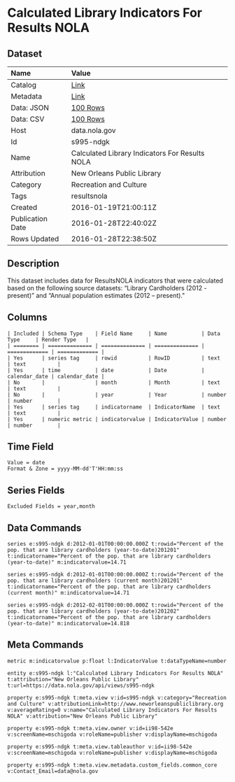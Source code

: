 # Calculated Library Indicators For Results NOLA

## Dataset

| Name | Value |
| :--- | :---- |
| Catalog | [Link](https://catalog.data.gov/dataset/calculated-library-indicators-for-results-nola-be62d) |
| Metadata | [Link](https://data.nola.gov/api/views/s995-ndgk) |
| Data: JSON | [100 Rows](https://data.nola.gov/api/views/s995-ndgk/rows.json?max_rows=100) |
| Data: CSV | [100 Rows](https://data.nola.gov/api/views/s995-ndgk/rows.csv?max_rows=100) |
| Host | data.nola.gov |
| Id | s995-ndgk |
| Name | Calculated Library Indicators For Results NOLA |
| Attribution | New Orleans Public Library |
| Category | Recreation and Culture |
| Tags | resultsnola |
| Created | 2016-01-19T21:00:11Z |
| Publication Date | 2016-01-28T22:40:02Z |
| Rows Updated | 2016-01-28T22:38:50Z |

## Description

This dataset includes data for ResultsNOLA indicators that were calculated based on the following source datasets: “Library Cardholders (2012 - present)” and “Annual population estimates (2012 – present)."

## Columns

```ls
| Included | Schema Type    | Field Name     | Name           | Data Type     | Render Type   |
| ======== | ============== | ============== | ============== | ============= | ============= |
| Yes      | series tag     | rowid          | RowID          | text          | text          |
| Yes      | time           | date           | Date           | calendar_date | calendar_date |
| No       |                | month          | Month          | text          | text          |
| No       |                | year           | Year           | number        | number        |
| Yes      | series tag     | indicatorname  | IndicatorName  | text          | text          |
| Yes      | numeric metric | indicatorvalue | IndicatorValue | number        | number        |
```

## Time Field

```ls
Value = date
Format & Zone = yyyy-MM-dd'T'HH:mm:ss
```

## Series Fields

```ls
Excluded Fields = year,month
```

## Data Commands

```ls
series e:s995-ndgk d:2012-01-01T00:00:00.000Z t:rowid="Percent of the pop. that are library cardholders (year-to-date)201201" t:indicatorname="Percent of the pop. that are library cardholders (year-to-date)" m:indicatorvalue=14.71

series e:s995-ndgk d:2012-01-01T00:00:00.000Z t:rowid="Percent of the pop. that are library cardholders (current month)201201" t:indicatorname="Percent of the pop. that are library cardholders (current month)" m:indicatorvalue=14.71

series e:s995-ndgk d:2012-02-01T00:00:00.000Z t:rowid="Percent of the pop. that are library cardholders (year-to-date)201202" t:indicatorname="Percent of the pop. that are library cardholders (year-to-date)" m:indicatorvalue=14.818
```

## Meta Commands

```ls
metric m:indicatorvalue p:float l:IndicatorValue t:dataTypeName=number

entity e:s995-ndgk l:"Calculated Library Indicators For Results NOLA" t:attribution="New Orleans Public Library" t:url=https://data.nola.gov/api/views/s995-ndgk

property e:s995-ndgk t:meta.view v:id=s995-ndgk v:category="Recreation and Culture" v:attributionLink=http://www.neworleanspubliclibrary.org v:averageRating=0 v:name="Calculated Library Indicators For Results NOLA" v:attribution="New Orleans Public Library"

property e:s995-ndgk t:meta.view.owner v:id=ii98-542e v:screenName=mschigoda v:roleName=publisher v:displayName=mschigoda

property e:s995-ndgk t:meta.view.tableauthor v:id=ii98-542e v:screenName=mschigoda v:roleName=publisher v:displayName=mschigoda

property e:s995-ndgk t:meta.view.metadata.custom_fields.common_core v:Contact_Email=data@nola.gov
```